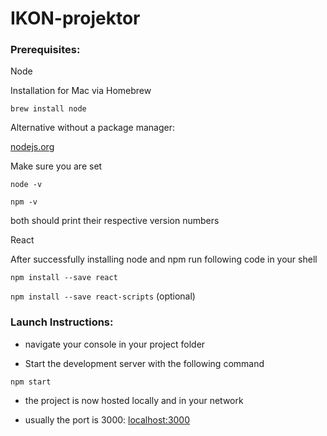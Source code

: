 # IKON-projektor


### Prerequisites:


   Node
    

   Installation for Mac via Homebrew

   ```brew install node```
    

   Alternative without a package manager:

   [nodejs.org](https://nodejs.org/en/)

    
   Make sure you are set

   ```node -v```

   ```npm -v```

   both should print their respective version numbers
    

   React

    
   After successfully installing node and npm run following code in your shell

   ```npm install --save react```

   ```npm install --save react-scripts``` (optional)

    
### Launch Instructions:

   * navigate your console in your project folder

   * Start the development server with the following command

   ```npm start```

   * the project is now hosted locally and in your network

   * usually the port is 3000: [localhost:3000](http://localhost:3000/)
